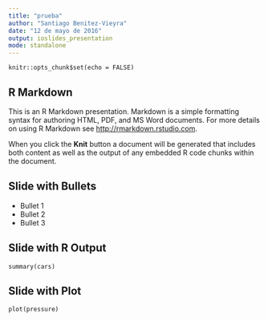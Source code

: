 ```yaml
---
title: "prueba"
author: "Santiago Benitez-Vieyra"
date: "12 de mayo de 2016"
output: ioslides_presentation
mode: standalone
---
```


```{r setup, include=FALSE}
knitr::opts_chunk$set(echo = FALSE)
```

## R Markdown

This is an R Markdown presentation. Markdown is a simple formatting syntax for authoring HTML, PDF, and MS Word documents. For more details on using R Markdown see <http://rmarkdown.rstudio.com>.

When you click the **Knit** button a document will be generated that includes both content as well as the output of any embedded R code chunks within the document.

## Slide with Bullets

- Bullet 1
- Bullet 2
- Bullet 3

## Slide with R Output

```{r cars, echo = TRUE}
summary(cars)
```

## Slide with Plot

```{r pressure}
plot(pressure)
```

